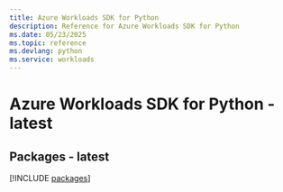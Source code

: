 ```yaml
---
title: Azure Workloads SDK for Python
description: Reference for Azure Workloads SDK for Python
ms.date: 05/23/2025
ms.topic: reference
ms.devlang: python
ms.service: workloads
---
```

# Azure Workloads SDK for Python - latest
## Packages - latest
[!INCLUDE [packages](workloads-index.md)]